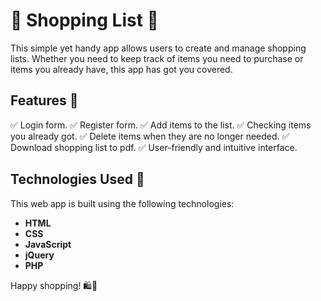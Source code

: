 # 🛒 Shopping List 📝

This simple yet handy app allows users to create and manage shopping lists. Whether you need to keep track of items you need to purchase or items you already have, this app has got you covered.

## Features 🌟
✅ Login form.
✅ Register form.
✅ Add items to the list.
✅ Checking items you already got.
✅ Delete items when they are no longer needed.
✅ Download shopping list to pdf.
✅ User-friendly and intuitive interface.

## Technologies Used 🚀

This web app is built using the following technologies:

- **HTML**
- **CSS**
- **JavaScript**
- **jQuery**
- **PHP**

Happy shopping! 🛍️🎉
